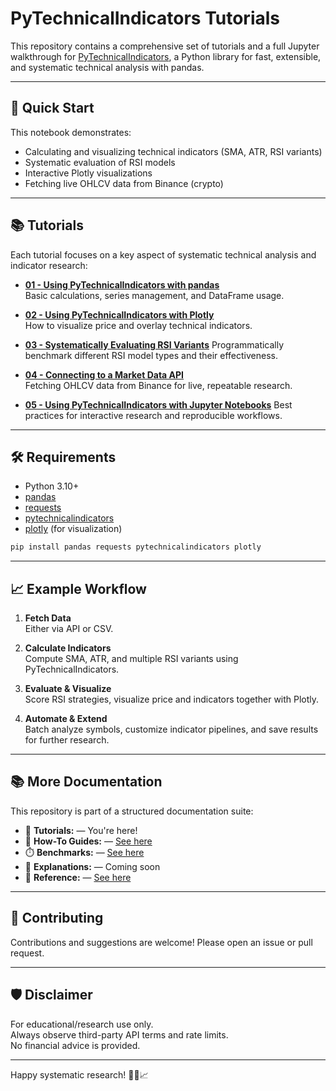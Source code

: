 # PyTechnicalIndicators Tutorials

This repository contains a comprehensive set of tutorials and a full Jupyter walkthrough for [PyTechnicalIndicators](https://github.com/0100101001010000/PyTechnicalIndicators), a Python library for fast, extensible, and systematic technical analysis with pandas.

---

## 🚀 Quick Start

This notebook demonstrates:

- Calculating and visualizing technical indicators (SMA, ATR, RSI variants)
- Systematic evaluation of RSI models
- Interactive Plotly visualizations
- Fetching live OHLCV data from Binance (crypto)

---

## 📚 Tutorials

Each tutorial focuses on a key aspect of systematic technical analysis and indicator research:

- [**01 - Using PyTechnicalIndicators with pandas**](./01_using_pandas_and_pytechnicalindicators.md)    
  Basic calculations, series management, and DataFrame usage.

- [**02 - Using PyTechnicalIndicators with Plotly**](./02_using_plotly_and_pytechnicalindicators.md)    
  How to visualize price and overlay technical indicators.

- [**03 - Systematically Evaluating RSI Variants**](./03_advanced_pytechnicalindicators.md) 
  Programmatically benchmark different RSI model types and their effectiveness.

- [**04 - Connecting to a Market Data API**](./04_api_connection.md)    
  Fetching OHLCV data from Binance for live, repeatable research.

- [**05 - Using PyTechnicalIndicators with Jupyter Notebooks**](./05_using_jupyter_and_pytechnicalindicators.ipynb) 
  Best practices for interactive research and reproducible workflows.

---

## 🛠️ Requirements

- Python 3.10+
- [pandas](https://pandas.pydata.org/)
- [requests](https://pypi.org/project/requests/)
- [pytechnicalindicators](https://github.com/0100101001010000/PyTechnicalIndicators)
- [plotly](https://plotly.com/python/) (for visualization)

```bash
pip install pandas requests pytechnicalindicators plotly
```

---

## 📈 Example Workflow

1. **Fetch Data**  
   Either via API or CSV.

2. **Calculate Indicators**  
   Compute SMA, ATR, and multiple RSI variants using PyTechnicalIndicators.

3. **Evaluate & Visualize**  
   Score RSI strategies, visualize price and indicators together with Plotly.

4. **Automate & Extend**  
   Batch analyze symbols, customize indicator pipelines, and save results for further research.

---

## 📚 More Documentation

This repository is part of a structured documentation suite:

- 📕 **Tutorials:** — You're here!
- 📘 **How-To Guides:** — [See here](https://github.com/ChironMind/PyTechnicalIndicators-How-To-guides)
- ⏱️  **Benchmarks:** — [See here](https://github.com/ChironMind/PyTechnicalIndicators-Benchmarks)
- 📙 **Explanations:** — Coming soon
- 📗 **Reference:** — [See here](https://github.com/ChironMind/PyTechnicalIndicators/wiki)
 
---

## 🤝 Contributing

Contributions and suggestions are welcome! Please open an issue or pull request.

---

## 🛡️ Disclaimer

For educational/research use only.  
Always observe third-party API terms and rate limits.  
No financial advice is provided.

---

Happy systematic research! 🦀🐍📈

